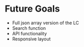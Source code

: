 
# Future Goals

- Full json array version of the LC
- Search function
- API functionality
- Responsive layout